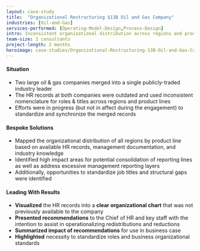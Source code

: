 ```yaml
---
layout: case-study
title:  "Organizational Restructuring $13B Oil and Gas Company"
industries: [Oil-and-Gas]
services-performed: [Operating-Model-Design,Process-Design]
intro: Inconsistent organizational distribution across regions and product lines necessitated a global organizational review that resulted in the mapping of the entire organization, highlighted for opportunities and actionable recommendations.
team-size: 2 consultants
project-length: 2 months
heroimage: case-studies/Organizational-Restructuring-13B-Oil-and-Gas-Company.jpg
---
```


#### Situation
- Two large oil & gas companies merged into a single publicly-traded industry leader
- The HR records at both companies were outdated and used inconsistent nomenclature for roles & titles across regions and product lines
- Efforts were in progress (but not in affect during the engagement) to standardize and synchronize the merged records

#### Bespoke Solutions
- Mapped the organizational distribution of all regions by product line based on available HR records, management documentation, and industry knowledge
- Identified high impact areas for potential consolidation of reporting lines as well as address excessive management reporting layers
- Additionally, opportunities to standardize job titles and structural gaps were identified

#### Leading With Results
- **Visualized** the HR records into a **clear organizational chart** that was not previously available to the company
- **Presented recommendations** to the Chief of HR and key staff with the intention to assist in operationalizing redistributions and reductions
- **Summarized impact of recommendations** for use in business case
- **Highlighted** necessity to standardize roles and business organizational standards
